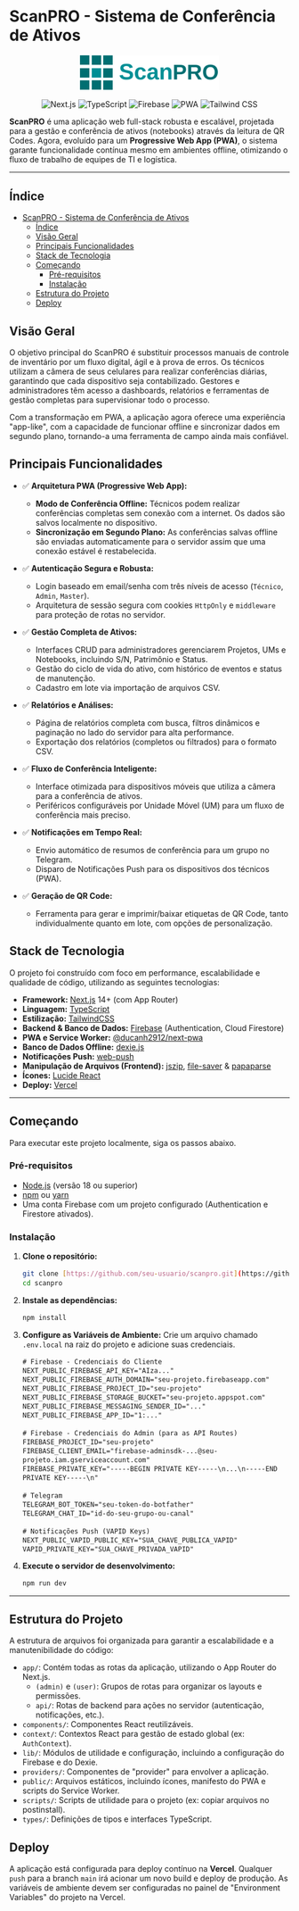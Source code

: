 # ScanPRO - Sistema de Conferência de Ativos

<p align="center">
  <img src="public/Logo.svg" alt="ScanPRO Logo" width="250"/>
</p>

<p align="center">
  <img src="https://img.shields.io/badge/framework-Next.js-black?logo=next.js" alt="Next.js">
  <img src="https://img.shields.io/badge/linguagem-Typescript-blue?logo=typescript&logoColor=white" alt="TypeScript">
  <img src="https://img.shields.io/badge/backend-Firebase-orange?logo=firebase" alt="Firebase">
  <img src="https://img.shields.io/badge/PWA-Offline--First-purple?logo=pwa" alt="PWA">
  <img src="https://img.shields.io/badge/estilo-Tailwind%20CSS-blue?logo=tailwind-css" alt="Tailwind CSS">
</p>

**ScanPRO** é uma aplicação web full-stack robusta e escalável, projetada para a gestão e conferência de ativos (notebooks) através da leitura de QR Codes. Agora, evoluído para um **Progressive Web App (PWA)**, o sistema garante funcionalidade contínua mesmo em ambientes offline, otimizando o fluxo de trabalho de equipes de TI e logística.

---

## Índice

- [ScanPRO - Sistema de Conferência de Ativos](#scanpro---sistema-de-conferência-de-ativos)
  - [Índice](#índice)
  - [Visão Geral](#visão-geral)
  - [Principais Funcionalidades](#principais-funcionalidades)
  - [Stack de Tecnologia](#stack-de-tecnologia)
  - [Começando](#começando)
    - [Pré-requisitos](#pré-requisitos)
    - [Instalação](#instalação)
  - [Estrutura do Projeto](#estrutura-do-projeto)
  - [Deploy](#deploy)

## Visão Geral

O objetivo principal do ScanPRO é substituir processos manuais de controle de inventário por um fluxo digital, ágil e à prova de erros. Os técnicos utilizam a câmera de seus celulares para realizar conferências diárias, garantindo que cada dispositivo seja contabilizado. Gestores e administradores têm acesso a dashboards, relatórios e ferramentas de gestão completas para supervisionar todo o processo.

Com a transformação em PWA, a aplicação agora oferece uma experiência "app-like", com a capacidade de funcionar offline e sincronizar dados em segundo plano, tornando-a uma ferramenta de campo ainda mais confiável.

## Principais Funcionalidades

- ✅ **Arquitetura PWA (Progressive Web App):**

  - **Modo de Conferência Offline:** Técnicos podem realizar conferências completas sem conexão com a internet. Os dados são salvos localmente no dispositivo.
  - **Sincronização em Segundo Plano:** As conferências salvas offline são enviadas automaticamente para o servidor assim que uma conexão estável é restabelecida.

- ✅ **Autenticação Segura e Robusta:**

  - Login baseado em email/senha com três níveis de acesso (`Técnico`, `Admin`, `Master`).
  - Arquitetura de sessão segura com cookies `HttpOnly` e `middleware` para proteção de rotas no servidor.

- ✅ **Gestão Completa de Ativos:**

  - Interfaces CRUD para administradores gerenciarem Projetos, UMs e Notebooks, incluindo S/N, Patrimônio e Status.
  - Gestão do ciclo de vida do ativo, com histórico de eventos e status de manutenção.
  - Cadastro em lote via importação de arquivos CSV.

- ✅ **Relatórios e Análises:**

  - Página de relatórios completa com busca, filtros dinâmicos e paginação no lado do servidor para alta performance.
  - Exportação dos relatórios (completos ou filtrados) para o formato CSV.

- ✅ **Fluxo de Conferência Inteligente:**

  - Interface otimizada para dispositivos móveis que utiliza a câmera para a conferência de ativos.
  - Periféricos configuráveis por Unidade Móvel (UM) para um fluxo de conferência mais preciso.

- ✅ **Notificações em Tempo Real:**

  - Envio automático de resumos de conferência para um grupo no Telegram.
  - Disparo de Notificações Push para os dispositivos dos técnicos (PWA).

- ✅ **Geração de QR Code:**
  - Ferramenta para gerar e imprimir/baixar etiquetas de QR Code, tanto individualmente quanto em lote, com opções de personalização.

## Stack de Tecnologia

O projeto foi construído com foco em performance, escalabilidade e qualidade de código, utilizando as seguintes tecnologias:

- **Framework:** [Next.js](https://nextjs.org/) 14+ (com App Router)
- **Linguagem:** [TypeScript](https://www.typescriptlang.org/)
- **Estilização:** [TailwindCSS](https://tailwindcss.com/)
- **Backend & Banco de Dados:** [Firebase](https://firebase.google.com/) (Authentication, Cloud Firestore)
- **PWA e Service Worker:** [@ducanh2912/next-pwa](https://github.com/DuCanh2912/next-pwa)
- **Banco de Dados Offline:** [dexie.js](https://dexie.org/)
- **Notificações Push:** [web-push](https://github.com/web-push-libs/web-push)
- **Manipulação de Arquivos (Frontend):** [jszip](https://stuk.github.io/jszip/), [file-saver](https://github.com/eligrey/FileSaver.js/) & [papaparse](https://www.papaparse.com/)
- **Ícones:** [Lucide React](https://lucide.dev/)
- **Deploy:** [Vercel](https://vercel.com/)

---

## Começando

Para executar este projeto localmente, siga os passos abaixo.

### Pré-requisitos

- [Node.js](https://nodejs.org/) (versão 18 ou superior)
- [npm](https://www.npmjs.com/) ou [yarn](https://yarnpkg.com/)
- Uma conta Firebase com um projeto configurado (Authentication e Firestore ativados).

### Instalação

1.  **Clone o repositório:**

    ```bash
    git clone [https://github.com/seu-usuario/scanpro.git](https://github.com/seu-usuario/scanpro.git)
    cd scanpro
    ```

2.  **Instale as dependências:**

    ```bash
    npm install
    ```

3.  **Configure as Variáveis de Ambiente:**
    Crie um arquivo chamado `.env.local` na raiz do projeto e adicione suas credenciais.

    ```env
    # Firebase - Credenciais do Cliente
    NEXT_PUBLIC_FIREBASE_API_KEY="AIza..."
    NEXT_PUBLIC_FIREBASE_AUTH_DOMAIN="seu-projeto.firebaseapp.com"
    NEXT_PUBLIC_FIREBASE_PROJECT_ID="seu-projeto"
    NEXT_PUBLIC_FIREBASE_STORAGE_BUCKET="seu-projeto.appspot.com"
    NEXT_PUBLIC_FIREBASE_MESSAGING_SENDER_ID="..."
    NEXT_PUBLIC_FIREBASE_APP_ID="1:..."

    # Firebase - Credenciais do Admin (para as API Routes)
    FIREBASE_PROJECT_ID="seu-projeto"
    FIREBASE_CLIENT_EMAIL="firebase-adminsdk-...@seu-projeto.iam.gserviceaccount.com"
    FIREBASE_PRIVATE_KEY="-----BEGIN PRIVATE KEY-----\n...\n-----END PRIVATE KEY-----\n"

    # Telegram
    TELEGRAM_BOT_TOKEN="seu-token-do-botfather"
    TELEGRAM_CHAT_ID="id-do-seu-grupo-ou-canal"

    # Notificações Push (VAPID Keys)
    NEXT_PUBLIC_VAPID_PUBLIC_KEY="SUA_CHAVE_PUBLICA_VAPID"
    VAPID_PRIVATE_KEY="SUA_CHAVE_PRIVADA_VAPID"
    ```

4.  **Execute o servidor de desenvolvimento:**
    ```bash
    npm run dev
    ```

---

## Estrutura do Projeto

A estrutura de arquivos foi organizada para garantir a escalabilidade e a manutenibilidade do código:

- `app/`: Contém todas as rotas da aplicação, utilizando o App Router do Next.js.
  - `(admin)` e `(user)`: Grupos de rotas para organizar os layouts e permissões.
  - `api/`: Rotas de backend para ações no servidor (autenticação, notificações, etc.).
- `components/`: Componentes React reutilizáveis.
- `context/`: Contextos React para gestão de estado global (ex: `AuthContext`).
- `lib/`: Módulos de utilidade e configuração, incluindo a configuração do Firebase e do Dexie.
- `providers/`: Componentes de "provider" para envolver a aplicação.
- `public/`: Arquivos estáticos, incluindo ícones, manifesto do PWA e scripts do Service Worker.
- `scripts/`: Scripts de utilidade para o projeto (ex: copiar arquivos no postinstall).
- `types/`: Definições de tipos e interfaces TypeScript.

## Deploy

A aplicação está configurada para deploy contínuo na **Vercel**. Qualquer `push` para a branch `main` irá acionar um novo build e deploy de produção. As variáveis de ambiente devem ser configuradas no painel de "Environment Variables" do projeto na Vercel.
